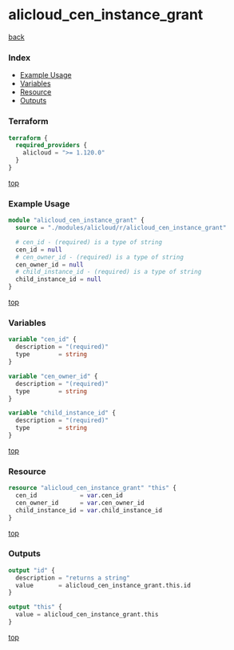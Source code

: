 # alicloud_cen_instance_grant

[back](../alicloud.md)

### Index

- [Example Usage](#example-usage)
- [Variables](#variables)
- [Resource](#resource)
- [Outputs](#outputs)

### Terraform

```terraform
terraform {
  required_providers {
    alicloud = ">= 1.120.0"
  }
}
```

[top](#index)

### Example Usage

```terraform
module "alicloud_cen_instance_grant" {
  source = "./modules/alicloud/r/alicloud_cen_instance_grant"

  # cen_id - (required) is a type of string
  cen_id = null
  # cen_owner_id - (required) is a type of string
  cen_owner_id = null
  # child_instance_id - (required) is a type of string
  child_instance_id = null
}
```

[top](#index)

### Variables

```terraform
variable "cen_id" {
  description = "(required)"
  type        = string
}

variable "cen_owner_id" {
  description = "(required)"
  type        = string
}

variable "child_instance_id" {
  description = "(required)"
  type        = string
}
```

[top](#index)

### Resource

```terraform
resource "alicloud_cen_instance_grant" "this" {
  cen_id            = var.cen_id
  cen_owner_id      = var.cen_owner_id
  child_instance_id = var.child_instance_id
}
```

[top](#index)

### Outputs

```terraform
output "id" {
  description = "returns a string"
  value       = alicloud_cen_instance_grant.this.id
}

output "this" {
  value = alicloud_cen_instance_grant.this
}
```

[top](#index)